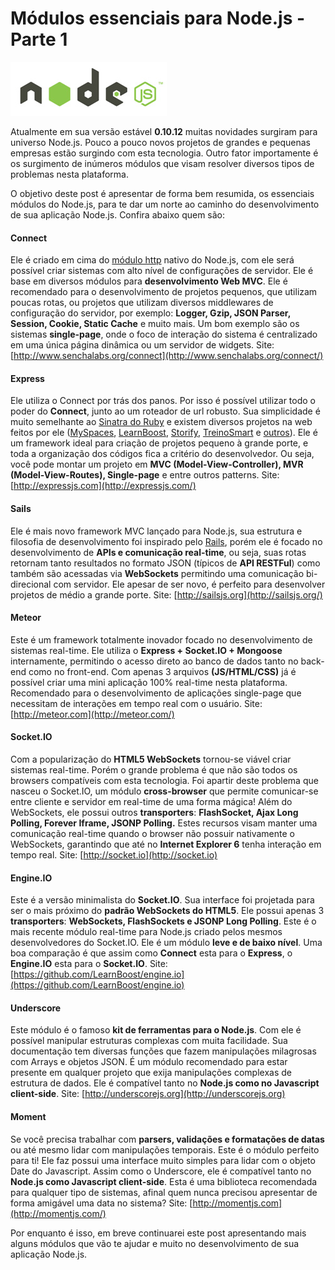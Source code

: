 # Módulos essenciais para Node.js - Parte 1

![Node.js](../images/nodejs-logo.jpg "Node.js")

Atualmente em sua versão estável **0.10.12** muitas novidades surgiram para universo Node.js. Pouco a pouco novos projetos de grandes e pequenas empresas estão surgindo com esta tecnologia. Outro fator importamente é os surgimento de inúmeros módulos que visam resolver diversos tipos de problemas nesta plataforma.

O objetivo deste post é apresentar de forma bem resumida, os essenciais módulos do Node.js, para te dar um norte ao caminho do desenvolvimento de sua aplicação Node.js. Confira abaixo quem são:

#### Connect

Ele é criado em cima do [módulo http](http://nodejs.org/api/http.html) nativo do Node.js, com ele será possível criar sistemas com alto nível de configurações de servidor. Ele é base em diversos módulos para **desenvolvimento Web MVC**. Ele é recomendado para o desenvolvimento de projetos pequenos, que utilizam poucas rotas, ou projetos que utilizam diversos middlewares de configuração do servidor, por exemplo: **Logger, Gzip, JSON Parser, Session, Cookie, Static Cache** e muito mais. Um bom exemplo são os sistemas **single-page**, onde o foco de interação do sistema é centralizado em uma única página dinâmica ou um servidor de widgets.
Site: [http://www.senchalabs.org/connect](http://www.senchalabs.org/connect/)

#### Express

Ele utiliza o Connect por trás dos panos. Por isso é possível utilizar todo o poder do **Connect**, junto ao um roteador de url robusto. Sua simplicidade é muito semelhante ao [Sinatra do Ruby](http://www.sinatrarb.com/) e existem diversos projetos na web feitos por ele ([MySpaces](https://new.myspace.com), [LearnBoost](https://www.learnboost.com), [Storify](http://storify.com/), [TreinoSmart](http://treinosmart.com) e [outros](http://expressjs.com/applications.html)). Ele é um framework ideal para criação de projetos pequeno à grande porte, e toda a organização dos códigos fica a critério do desenvolvedor. Ou seja, você pode montar um projeto em **MVC (Model-View-Controller), MVR (Model-View-Routes), Single-page** e entre outros patterns.
Site: [http://expressjs.com](http://expressjs.com/)

#### Sails

Ele é mais novo framework MVC lançado para Node.js, sua estrutura e filosofia de desenvolvimento foi inspirado pelo [Rails](http://rubyonrails.org/), porém ele é focado no desenvolvimento de **APIs e comunicação real-time**, ou seja, suas rotas retornam tanto resultados no formato JSON (típicos de **API RESTFul**) como também são acessadas via **WebSockets** permitindo uma comunicação bi-direcional com servidor. Ele apesar de ser novo, é perfeito para desenvolver projetos de médio a grande porte.
Site: [http://sailsjs.org](http://sailsjs.org/)

#### Meteor

Este é um framework totalmente inovador focado no desenvolvimento de sistemas real-time. Ele utiliza o **Express + Socket.IO + Mongoose** internamente, permitindo o acesso direto ao banco de dados tanto no back-end como no front-end. Com apenas 3 arquivos **(JS/HTML/CSS)** já é possível criar uma mini aplicação 100% real-time nesta plataforma. Recomendado para o desenvolvimento de aplicações single-page que necessitam de interações em tempo real com o usuário.
Site: [http://meteor.com](http://meteor.com/)

#### Socket.IO

Com a popularização do **HTML5 WebSockets** tornou-se viável criar sistemas real-time. Porém o grande problema é que não são todos os browsers compatíveis com esta tecnologia. Foi apartir deste problema que nasceu o Socket.IO, um módulo **cross-browser** que permite comunicar-se entre cliente e servidor em real-time de uma forma mágica! Além do WebSockets, ele possui outros **transporters**: **FlashSocket, Ajax Long Polling, Forever Iframe, JSONP Polling.** Estes recursos visam manter uma comunicação real-time quando o browser não possuir nativamente o WebSockets, garantindo que até no **Internet Explorer 6** tenha interação em tempo real.
Site: [http://socket.io](http://socket.io)

#### Engine.IO

Este é a versão minimalista do **Socket.IO**. Sua interface foi projetada para ser o mais próximo do **padrão WebSockets do HTML5**. Ele possui apenas 3 **transporters**: **WebSockets, FlashSockets e JSONP Long Polling**. Este é o mais recente módulo real-time para Node.js criado pelos mesmos desenvolvedores do Socket.IO. Ele é um módulo **leve e de baixo nível**. Uma boa comparação é que assim como **Connect** esta para o **Express**, o **Engine.IO** esta para o **Socket.IO**.
Site: [https://github.com/LearnBoost/engine.io](https://github.com/LearnBoost/engine.io)

#### Underscore

Este módulo é o famoso **kit de ferramentas para o Node.js**. Com ele é possível manipular estruturas complexas com muita facilidade. Sua documentação tem diversas funções que fazem manipulações milagrosas com Arrays e objetos JSON. É um módulo recomendado para estar presente em qualquer projeto que exija manipulações complexas de estrutura de dados. Ele é compatível tanto no **Node.js como no Javascript client-side**.
Site: [http://underscorejs.org](http://underscorejs.org)

#### Moment

Se você precisa trabalhar com **parsers, validações e formatações de datas** ou até mesmo lidar com manipulações temporais. Este é o módulo perfeito para ti! Ele faz possui uma interface muito simples para lidar com o objeto Date do Javascript. Assim como o Underscore, ele é compatível tanto no **Node.js como Javascript client-side**. Esta é uma biblioteca recomendada para qualquer tipo de sistemas, afinal quem nunca precisou apresentar de forma amigável uma data no sistema?
Site: [http://momentjs.com](http://momentjs.com/)

Por enquanto é isso, em breve continuarei este post apresentando mais alguns módulos que vão te ajudar e muito no desenvolvimento de sua aplicação Node.js.